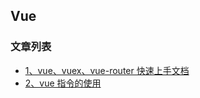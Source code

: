 Vue
---

### 文章列表

- [1、vue、vuex、vue-router 快速上手文档](./CONTENTS/1.md)
- [2、vue 指令的使用](./CONTENTS/2.md)